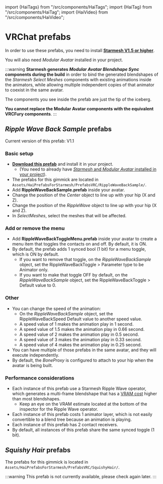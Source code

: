 ﻿import {HaiTags} from "/src/components/HaiTags";
import {HaiTag} from "/src/components/HaiTag";
import {HaiVideo} from "/src/components/HaiVideo";

# VRChat prefabs

<HaiTags>
<HaiTag requiresVRChat={true} />
</HaiTags>

In order to use these prefabs, you need to install [**Starmesh V1.5 or higher**](/docs/products/starmesh/install).

You will also need *Modular Avatar* installed in your project.

:::warning
**Starmesh generates *Modular Avatar Blendshape Sync* components during the build** in order to bind the generated blendshapes
of the *Starmesh Select Meshes* components with existing animations inside the animators, while allowing multiple independent copies of that animator to coexist in the same avatar.

The components you see inside the prefab are just the tip of the iceberg.

**You cannot replace the Modular Avatar components with the equivalent VRCFury components**.
:::


## *Ripple Wave Back Sample* prefabs

Current version of this prefab: V1.1

<HaiVideo src="../img/qU1Rm3YaXR.mp4"></HaiVideo>

### Basic setup

- **[Download this prefab](https://github.com/hai-vr/p4s/raw/main/RippleWaveBackSample_VRC_StarmeshV1.5.0_V1.1.unitypackage)** and install it in your project.
  - (You need to already have [*Starmesh* and *Modular Avatar* installed in your project](/docs/products/starmesh/install)).
- The prefabs for this gimmick are located in `Assets/HaiPrefabsForStarmesh/PrefabsVRC/RippleWaveBackSample/`.
- Add **RippleWaveBackSample.prefab** inside your avatar.
- Change the position of the *Center* object to line up with your hip (X and Z).
- Change the position of the *RippleWave* object to line up with your hip (X and Z).
- In *SelectMeshes*, select the meshes that will be affected.

### Add or remove the menu

- Add **RippleWaveBackToggleMenu.prefab** inside your avatar to create a menu item that toggles the contacts on and off. By default, it is ON.
- By default, the prefab adds 1 synced bool (1 bit) for a menu toggle, which is ON by default.
  - If you want to remove that toggle, on the *RippleWaveBackSample* object, set the RippleWaveBackToggle > Parameter type to be Animator only.
  - If you want to make that toggle OFF by default, on the *RippleWaveBackSample* object, set the RippleWaveBackToggle > Default value to 0.

### Other

- You can change the speed of the animation:
  - On the *RippleWaveBackSample* object, set the RippleWaveBackSpeed Default value to another speed value.
  - A speed value of 1 makes the animation play in 1 second.
  - A speed value of 1.5 makes the animation play in 0.66 second.
  - A speed value of 2 makes the animation play in 0.5 second.
  - A speed value of 3 makes the animation play in 0.33 second.
  - A speed value of 4 makes the animation play in 0.25 second.
- You can have multiple of those prefabs in the same avatar, and they will execute independently.
- By default, the *BoneProxy* is configured to attach to your hip when the avatar is being built.

### Performance considerations

- Each instance of this prefab use a Starmesh Ripple Wave operator, which generates a multi-frame blendshape that has a [VRAM cost](/docs/products/starmesh/faq#vram-cost-of-multi-frame-blendshapes) higher than most blendshapes.
  - Keep an eye on the VRAM estimate located at the bottom of the inspector for the Ripple Wave operator.
- Each instance of this prefab costs 1 animator layer, which is not easily convertible to a blend tree because an animation is playing.
- Each instance of this prefab has 2 contact receivers.
- By default, all instances of this prefab share the same synced toggle (1 bit).

## *Squishy Hair* prefabs

The prefabs for this gimmick is located in `Assets/HaiPrefabsForStarmesh/PrefabsVRC/SquishyHair/`.

:::warning
This prefab is not currently available, please check again later.
:::

